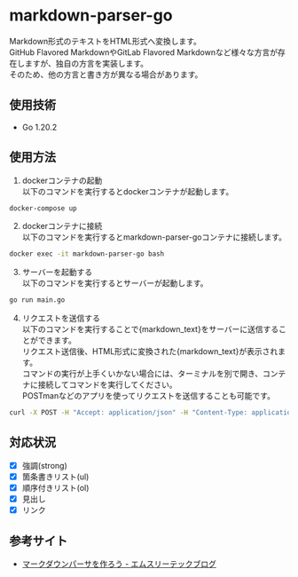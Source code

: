# markdown-parser-go  
Markdown形式のテキストをHTML形式へ変換します。  
GitHub Flavored MarkdownやGitLab Flavored Markdownなど様々な方言が存在しますが、独自の方言を実装します。  
そのため、他の方言と書き方が異なる場合があります。 

## 使用技術
- Go 1.20.2

## 使用方法
1. dockerコンテナの起動  
以下のコマンドを実行するとdockerコンテナが起動します。  
```bash
docker-compose up
```

2. dockerコンテナに接続  
以下のコマンドを実行するとmarkdown-parser-goコンテナに接続します。  
```bash
docker exec -it markdown-parser-go bash
```

3. サーバーを起動する  
以下のコマンドを実行するとサーバーが起動します。  
```bash
go run main.go
```

4. リクエストを送信する  
以下のコマンドを実行することで{markdown_text}をサーバーに送信することができます。  
リクエスト送信後、HTML形式に変換された{markdown_text}が表示されます。  
コマンドの実行が上手くいかない場合には、ターミナルを別で開き、コンテナに接続してコマンドを実行してください。  
POSTmanなどのアプリを使ってリクエストを送信することも可能です。  
```bash
curl -X POST -H "Accept: application/json" -H "Content-Type: application/json" -d '{"Content": "{markdown text}"}' http://localhost:8081/convertmd
```

## 対応状況
- [x] 強調(strong)
- [x] 箇条書きリスト(ul)
- [x] 順序付きリスト(ol)
- [x] 見出し
- [x] リンク

## 参考サイト
- [マークダウンパーサを作ろう - エムスリーテックブログ](https://www.m3tech.blog/entry/2021/08/23/124000)